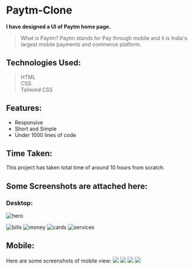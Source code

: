 # Paytm-Clone

**I have designed a UI of Paytm home page.**

> What is Paytm? Paytm stands for Pay through mobile and it is India's largest mobile payments and commerce platform.

## Technologies Used:

> HTML  
> CSS  
> Tailwind CSS

## Features:

- Responsive
- Short and Simple
- Under 1000 lines of code

## Time Taken:

This project has taken total time of around 10 hours from scratch.

## Some Screenshots are attached here:

### **Desktop**:

![hero](./Screenshots/hero-full.png)

![bills](./Screenshots/utility-bills.png)
![money](./Screenshots/money.png)
![cards](./Screenshots/services.png)
![services](./Screenshots/cards.png)

## **Mobile**:

Here are some screenshots of mobile view:
![](./Screenshots/mb-utility.png)
![](./Screenshots/mb-instur.png)
![](./Screenshots/btm-card.png)
![](./Screenshots/resp-tools.png)
